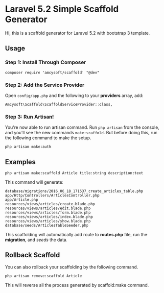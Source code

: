 # Laravel 5.2 Simple Scaffold Generator


Hi, this is a scaffold generator for Laravel 5.2 with bootstrap 3 template.



## Usage

### Step 1: Install Through Composer

```
composer require 'amcysoft/scaffold' "@dev"
```

### Step 2: Add the Service Provider

Open `config/app.php` and the following to your **providers** array, add:

```
Amcysoft\Scaffold\ScaffoldServiceProvider::class,
```

### Step 3: Run Artisan!

You're now able to run artisan command. Run `php artisan` from the console, and you'll see the new commands `make:scaffold`.
But before doing this, run the following command to make the setup.

```
php artisan make:auth
```

## Examples


```
php artisan make:scaffold Article title:string description:text
```
This command will generate:

```
database/migrations/2016_06_18_171537_create_articles_table.php
app/Http/Controllers/ArticlesController.php
app/Article.php
resources/views/articles/create.blade.php
resources/views/articles/edit.blade.php
resources/views/articles/form.blade.php
resources/views/articles/index.blade.php
resources/views/articles/show.blade.php
database/seeds/ArticlesTableSeeder.php
```

This scaffolding will automatically add route to **routes.php** file, run the **migration**, and *seeds* the data.

## Rollback Scaffold

You can also rollback your scaffolding by the following command.

```
php artisan remove:scaffold Article
```

This will reverse all the process generated by scaffold:make command.